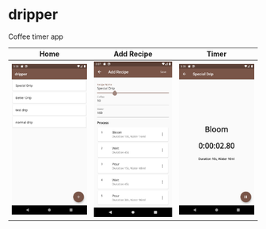 # dripper

Coffee timer app

| Home                                             | Add Recipe                                       | Timer                                            |
| ------------------------------------------------ | ------------------------------------------------ | ------------------------------------------------ |
| ![ScreenShot01](./assets/store/Screenshot01.png) | ![ScreenShot02](./assets/store/Screenshot02.png) | ![ScreenShot03](./assets/store/Screenshot03.png) |
